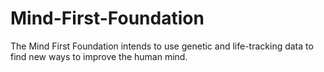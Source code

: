 Mind-First-Foundation
=====================

The Mind First Foundation intends to use genetic and life-tracking data to find new ways to improve the human mind.
